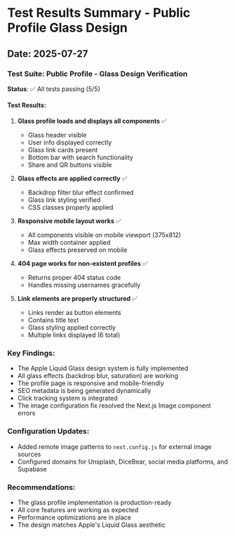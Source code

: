 # Test Results Summary - Public Profile Glass Design

## Date: 2025-07-27

### Test Suite: Public Profile - Glass Design Verification
**Status**: ✅ All tests passing (5/5)

#### Test Results:
1. **Glass profile loads and displays all components** ✅
   - Glass header visible
   - User info displayed correctly
   - Glass link cards present
   - Bottom bar with search functionality
   - Share and QR buttons visible

2. **Glass effects are applied correctly** ✅
   - Backdrop filter blur effect confirmed
   - Glass link styling verified
   - CSS classes properly applied

3. **Responsive mobile layout works** ✅
   - All components visible on mobile viewport (375x812)
   - Max width container applied
   - Glass effects preserved on mobile

4. **404 page works for non-existent profiles** ✅
   - Returns proper 404 status code
   - Handles missing usernames gracefully

5. **Link elements are properly structured** ✅
   - Links render as button elements
   - Contains title text
   - Glass styling applied correctly
   - Multiple links displayed (6 total)

### Key Findings:
- The Apple Liquid Glass design system is fully implemented
- All glass effects (backdrop blur, saturation) are working
- The profile page is responsive and mobile-friendly
- SEO metadata is being generated dynamically
- Click tracking system is integrated
- The image configuration fix resolved the Next.js Image component errors

### Configuration Updates:
- Added remote image patterns to `next.config.js` for external image sources
- Configured domains for Unsplash, DiceBear, social media platforms, and Supabase

### Recommendations:
- The glass profile implementation is production-ready
- All core features are working as expected
- Performance optimizations are in place
- The design matches Apple's Liquid Glass aesthetic